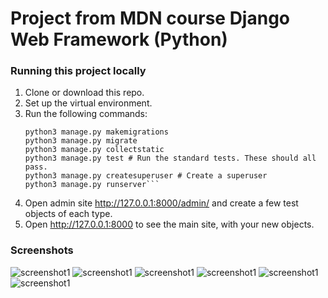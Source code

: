# Project from MDN course Django Web Framework (Python)

### Running this project locally
1. Clone or download this repo.
2. Set up the virtual environment.
3. Run the following commands:
    ```pip3 install -r requirements.txt
    python3 manage.py makemigrations
    python3 manage.py migrate
    python3 manage.py collectstatic
    python3 manage.py test # Run the standard tests. These should all pass.
    python3 manage.py createsuperuser # Create a superuser
    python3 manage.py runserver```
4. Open admin site http://127.0.0.1:8000/admin/ and create a few test objects of each type.
5. Open http://127.0.0.1:8000 to see the main site, with your new objects.

### Screenshots
![screenshot1](https://i.imgur.com/S0kRcBc.png)
![screenshot1](https://i.imgur.com/3Hnuk7l.png)
![screenshot1](https://i.imgur.com/SRhi29j.png)
![screenshot1](https://i.imgur.com/iayp8J5.png)
![screenshot1](https://i.imgur.com/3s5oxNH.png)
![screenshot1](https://i.imgur.com/hDhmYhN.png)
